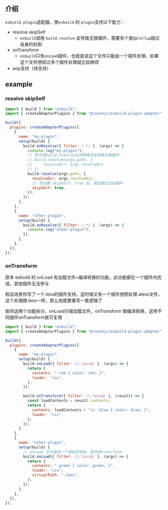 ## 介绍

`esbuild plugin`适配器，使`esbuild` 的 `plugin`支持以下能力：

- resolve skipSelf
  - `esbuild`调用 `build.resolve` 会导致无限循环，需要有个类似`rollup`跳过自身的机制
- onTransform
  - `esbuild`只有`onLoad`插件，也就是说这个文件只能由一个插件处理，如果这个文件想经过多个插件处理就比较麻烦
- aop支持（待支持）

## example

### resolve skipSelf 

```javascript
import { build } from "esbuild";
import { createAdapterPlugins } from "@roundjs/esbuild-plugin-adapter";

build({
  plugins: createAdapterPlugins([
    {
      name: "my-plugin",
      setup(build) {
        build.onResolve({ filter: /.*/ }, (args) => {
          console.log("my-plugin");
          // 官方的build.resolve在这种情况会导致无限循环
          // build.resolve(args.path, {
          //     resolveDir: args.resolveDir
          // })
          build.resolve(args.path, {
            resolveDir: args.resolveDir,
            // 而设置 skipSelf: true 后，就会跳过当前插件
            skipSelf: true,
          });
        });
      },
    },
    {
      name: "other-plugin",
      setup(build) {
        build.onResolve({ filter: /.*/ }, (args) => {
          console.log("other-plugin");
        });
      },
    },
  ]),
});
```

### onTransform

原本 esbuild 的 onLoad 有加载文件+编译转换的功能，此功能都在一个插件内完成，其他插件无法参与

假设场景你写了一个.less的插件支持，这时候又有一个插件想把处理.aless文件，这个处理跟.less一样，那么他就要重写一套逻辑了

故将这两个功能拆分，onLoad只做加载文件，onTransform 做编译转换，这样不同插件onTransform就可复用

```javascript
import { build } from "esbuild";
import { createAdapterPlugins } from "@roundjs/esbuild-plugin-adapter";

build({
  plugins: createAdapterPlugins([
    {
      name: "my-plugin",
      setup(build) {
        build.onLoad({ filter: /\.less$/ }, (args) => {
          return {
            contents: ".red { color: red; }",
            loader: "css",
          };
        });

        build.onTransform({ filter: /\.less$/ }, (result) => {
          const loadContexts = result.contents;
          return {
            contents: loadContexts + "\n .blue { color: blue; }",
            loader: "css",
          };
        });
      },
    },
    {
      name: "other-plugin",
      setup(build) {
        // onLoad 也可返回一个虚拟的地址，提供给transform
        build.onLoad({ filter: /\.lass$/ }, (args) => {
          return {
            contents: ".green { color: green; }",
            loader: "css",
            virtualPath: ".less",
          };
        });
      },
    },
  ]),
});
```